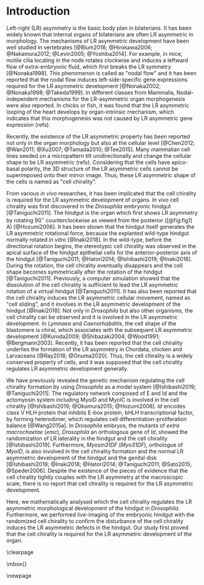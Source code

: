 # Introduction

Left-right (LR) asymmetry is the basic body plan in bilaterians.
It has been widely known that internal organs of bilaterians are often LR asymmetric in morphology.
The mechanisms of LR asymmetric development have been well studied in vertebrates [@Blum2018; @Hirokawa2006; @Nakamura2012; @Levin2005; @Yoshiba2014].
For example, in mice, motile cilia locating in the node rotates clockwise and induces a leftward flow of extra-embryonic fluid, which first breaks the LR symmetry [@Nonaka1998].
This phenomenon is called as "nodal flow" and it has been reported that the nodal flow induces left-side-specific gene expressions required for the LR asymmetric development [@Nonaka2002; @Nonaka1998; @Takeda1999].
In different classes from Mammalia, Nodal-independent mechanisms for the LR-asymmetric organ morphogenesis were also reported.
In chicks or fish, it was found that the LR asymmetric looping of the heart develops by organ-intrinsic mechanism, which indicates that this morphogenesis was not caused by LR asymmetric gene expression (refs).

Recently, the existence of the LR asymmetric property has been reported not only in the organ morphology but also at the cellular level [@Chen2012; @Wan2011; @Xu2007; @Tamada2010; @Tee2015].
Many mammalian cell lines seeded on a micropattern tilt unidirectionally and change the cellular shape to be LR asymmetric (refs).
Considering that the cells have apico-basal polarity, the 3D structure of the LR asymmetric cells cannot be superimposed onto their mirror image.
Thus, these LR asymmetric shape of the cells is named as "cell chirality".

From various *in vivo* researches, it has been implicated that the cell chirality is required for the LR asymmetric development of organs.
*In vivo* cell chirality was first discovered in the *Drosophila* embryonic hindgut [@Taniguchi2011].
The hindgut is the organ which first shows LR asymmetry by rotating $90^{\circ}$ counterclockwise as viewed from the posterior ([@fig:fig1] A) [@Hozumi2006].
It has been shown that the hindgut itself generates the LR asymmetric rotational force, because the explanted wild-type hindgut normally rotated *in vitro* [@Inaki2018].
In the wild-type, before the directional rotation begins, the stereotypic cell chirality was observed in the apical surface of the hindgut epithelial cells for the anterior-posterior axis of the hindgut [@Taniguchi2011; @Hatori2014; @Ishibashi2019; @Inaki2018].
During the rotation, the cell chirality eventually disappears and the cell shape becomes symmetrically after the rotation of the hindgut [@Taniguchi2011].
Previously, a computer simulation showed that the dissolution of the cell chirality is sufficient to lead the LR asymmetric rotation of a virtual hindgut [@Taniguchi2011].
It has also been reported that the cell chirality induces the LR asymmetric cellular movement, named as "cell sliding", and it involves in the LR asymmetric development of the hindgut [@Inaki2018].
Not only in *Drosophila* but also other organisms, the cell chirality can be observed and it is involved in the LR asymmetric development.
In *Lymnaea* and *Caenorhabditis*, the cell shape of the blastomere is chiral, which associates with the subsequent LR asymmetric development [@Kuroda2009; @Shibazaki2004; @Wood1991; @Bergmann2003].
Recently, it has been reported that the cell chirality underlies the formation of the LR asymmetry in Chordata, chicken and Larvaceans [@Ray2018; @Onuma2020].
Thus, the cell chirality is a widely conserved property of cells, and it was supposed that the cell chirality regulates LR asymmetric development generally.

We have previously revealed the genetic mechanism regulating the cell chirality formation by using *Drosophila* as a model system [@Ishibashi2019; @Taniguchi2011].
The regulatory network composed of E and Id and the actomyosin system including MyoID and MyoIC is involved in the cell chirality [@Ishibashi2019; @Okumura2015; @Hozumi2008].
*Id* encodes class V HLH protein that inhibits E-box protein, bHLH transcriptional factor, by forming heterodimer, which regulates cell differentiation-proliferation balance [@Wang2015a].
In *Drosophila* embryos, the mutants of *extra macrochaetae* (*emc*), *Drosophila* an orthologous gene of *Id*, showed the randomization of LR laterality in the hindgut and the cell chirality [@Ishibashi2019].
Furthermore, *Myosin31DF* (*Myo31DF*), orthologue of *MyoID*, is also involved in the cell chirality formation and the normal LR asymmetric development of the hindgut and the genital disk [@Ishibashi2019; @Inaki2018; @Hatori2014; @Taniguchi2011; @Sato2015; @Speder2006].
Despite the existence of the pieces of evidence that the cell chirality tightly couples with the LR asymmetry at the macroscopic scale, there is no report that cell chirality is required for the LR asymmetric development.

Here, we mathematically analysed which the cell chirality regulates the LR asymmetric morphological development of the hindgut in *Drosophila*.
Furthermore, we performed live-imaging of the embryonic hindgut with the randomized cell chirality to confirm the disturbance of the cell chirality induces the LR asymmetric defects in the hindgut.
Our study first proved that the cell chirality is required for the LR asymmetric development of the organ.

\clearpage

\mbox{}

\newpage

<!--
0_metadata/meta0.md
0_metadata/meta1.md
1_abstract.md
2_introduction.md
3_procedures.md
4_results.md
5_discussion.md
6_figs.md
7_references.md
8_supplements.md
-->
